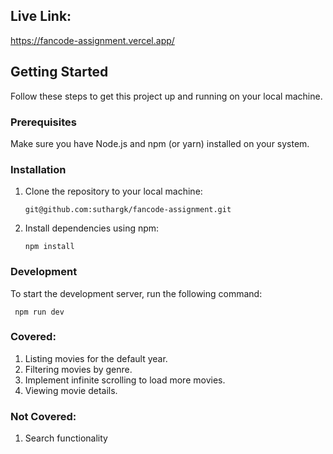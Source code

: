 ## Live Link:
   https://fancode-assignment.vercel.app/

## Getting Started

Follow these steps to get this project up and running on your local machine.

### Prerequisites

Make sure you have Node.js and npm (or yarn) installed on your system.

### Installation

1. Clone the repository to your local machine:
   ```
   git@github.com:suthargk/fancode-assignment.git
   ```
2. Install dependencies using npm:
   ```
   npm install
   ```

### Development

To start the development server, run the following command:
  ```
   npm run dev
  ```

### Covered:

1. Listing movies for the default year.
2. Filtering movies by genre.
3. Implement infinite scrolling to load more movies.
4. Viewing movie details.

### Not Covered:

1. Search functionality
